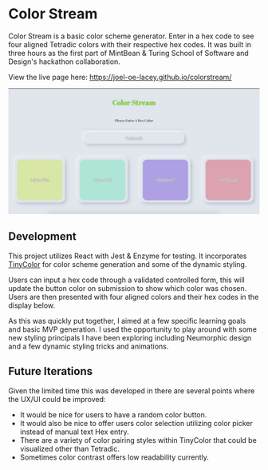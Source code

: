 # Color Stream
Color Stream is a basic color scheme generator. Enter in a hex code to see four aligned Tetradic colors with their respective hex codes. It was built in three hours as the first part of MintBean & Turing School of Software and Design's hackathon collaboration. 

View the live page here: https://joel-oe-lacey.github.io/colorstream/

![Screenshot](./public/screen.png)

## Development
This project utilizes React with Jest & Enzyme for testing. It incorporates [TinyColor](https://github.com/bgrins/TinyColor) for color scheme generation and some of the dynamic styling. 

Users can input a hex code through a validated controlled form, this will update the button color on submission to show which color was chosen. Users are then presented with four aligned colors and their hex codes in the display below. 

As this was quickly put together, I aimed at a few specific learning goals and basic MVP generation. I used the opportunity to play around with some new styling principals I have been exploring including Neumorphic design and a few dynamic styling tricks and animations.

## Future Iterations
Given the limited time this was developed in there are several points where the UX/UI could be improved:
- It would be nice for users to have a random color button.
- It would also be nice to offer users color selection utilizing color picker instead of manual text Hex entry.
- There are a variety of color pairing styles within TinyColor that could be visualized other than Tetradic.
- Sometimes color contrast offers low readability currently.
